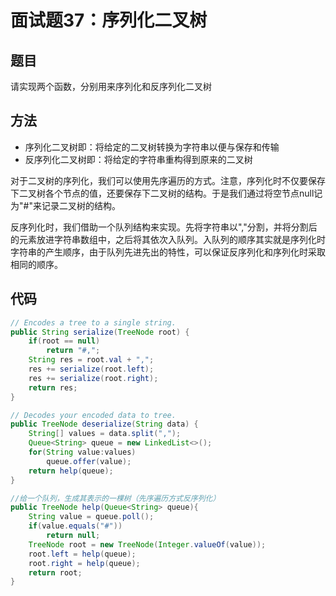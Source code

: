 # 面试题37：序列化二叉树

## 题目
请实现两个函数，分别用来序列化和反序列化二叉树

## 方法
* 序列化二叉树即：将给定的二叉树转换为字符串以便与保存和传输
* 反序列化二叉树即：将给定的字符串重构得到原来的二叉树

对于二叉树的序列化，我们可以使用先序遍历的方式。注意，序列化时不仅要保存下二叉树各个节点的值，还要保存下二叉树的结构。于是我们通过将空节点null记为"#"来记录二叉树的结构。

反序列化时，我们借助一个队列结构来实现。先将字符串以","分割，并将分割后的元素放进字符串数组中，之后将其依次入队列。入队列的顺序其实就是序列化时字符串的产生顺序，由于队列先进先出的特性，可以保证反序列化和序列化时采取相同的顺序。

## 代码
```java
// Encodes a tree to a single string.
public String serialize(TreeNode root) {
    if(root == null)
        return "#,";
    String res = root.val + ",";
    res += serialize(root.left);
    res += serialize(root.right);
    return res;
}

// Decodes your encoded data to tree.
public TreeNode deserialize(String data) {
    String[] values = data.split(",");
    Queue<String> queue = new LinkedList<>();
    for(String value:values)
        queue.offer(value);
    return help(queue);
}

//给一个队列，生成其表示的一棵树（先序遍历方式反序列化）
public TreeNode help(Queue<String> queue){
    String value = queue.poll();
    if(value.equals("#"))
        return null;
    TreeNode root = new TreeNode(Integer.valueOf(value));
    root.left = help(queue);
    root.right = help(queue);
    return root;
}
```
